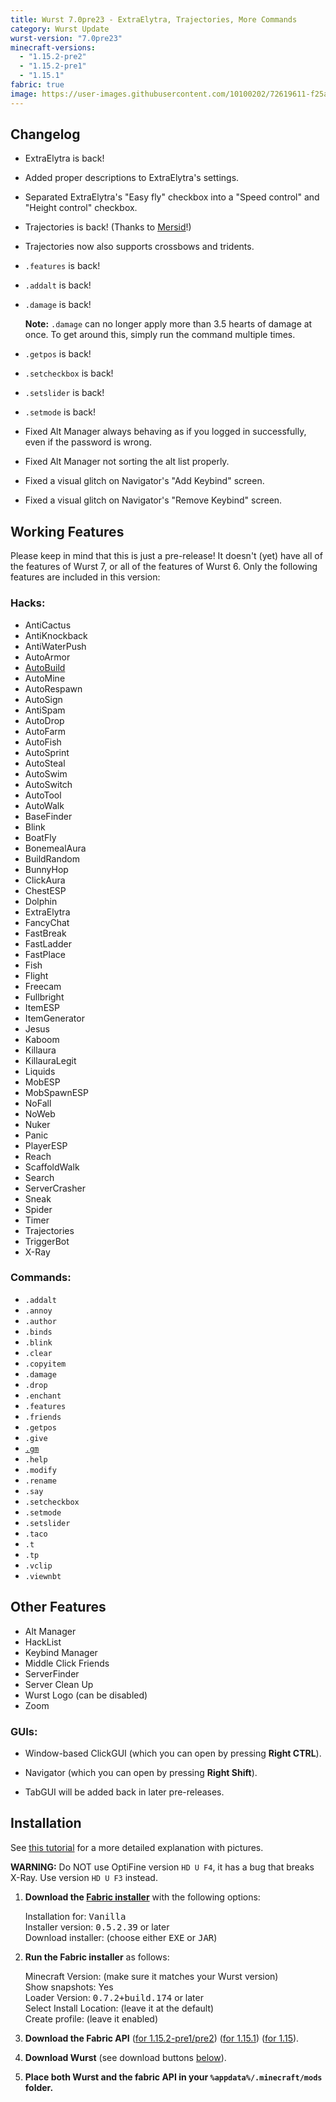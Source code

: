 ```yaml
---
title: Wurst 7.0pre23 - ExtraElytra, Trajectories, More Commands
category: Wurst Update
wurst-version: "7.0pre23"
minecraft-versions:
  - "1.15.2-pre2"
  - "1.15.2-pre1"
  - "1.15.1"
fabric: true
image: https://user-images.githubusercontent.com/10100202/72619611-f25a1680-393d-11ea-8a76-144e89a60425.jpg
---
```

## Changelog

- ExtraElytra is back!

- Added proper descriptions to ExtraElytra's settings.

- Separated ExtraElytra's "Easy fly" checkbox into a "Speed control" and "Height control" checkbox.

- Trajectories is back! (Thanks to <a href="https://github.com/Mersid" target="_blank" rel="nofollow">Mersid</a>!)

- Trajectories now also supports crossbows and tridents.

- `.features` is back!

- `.addalt` is back!

- `.damage` is back!

  **Note:** `.damage` can no longer apply more than 3.5 hearts of damage at once. To get around this, simply run the command multiple times.

- `.getpos` is back!

- `.setcheckbox` is back!

- `.setslider` is back!

- `.setmode` is back!

- Fixed Alt Manager always behaving as if you logged in successfully, even if the password is wrong.

- Fixed Alt Manager not sorting the alt list properly.

- Fixed a visual glitch on Navigator's "Add Keybind" screen.

- Fixed a visual glitch on Navigator's "Remove Keybind" screen.

## Working Features

Please keep in mind that this is just a pre-release! It doesn't (yet) have all of the features of Wurst 7, or all of the features of Wurst 6. Only the following features are included in this version:

### Hacks:

- AntiCactus
- AntiKnockback
- AntiWaterPush
- AutoArmor
- <a href="https://wiki.wurstclient.net/hack/autobuild">AutoBuild</a>
- AutoMine
- AutoRespawn
- AutoSign
- AntiSpam
- AutoDrop
- AutoFarm
- AutoFish
- AutoSprint
- AutoSteal
- AutoSwim
- AutoSwitch
- AutoTool
- AutoWalk
- BaseFinder
- Blink
- BoatFly
- BonemealAura
- BuildRandom
- BunnyHop
- ClickAura
- ChestESP
- Dolphin
- ExtraElytra
- FancyChat
- FastBreak
- FastLadder
- FastPlace
- Fish
- Flight
- Freecam
- Fullbright
- ItemESP
- ItemGenerator
- Jesus
- Kaboom
- Killaura
- KillauraLegit
- Liquids
- MobESP
- MobSpawnESP
- NoFall
- NoWeb
- Nuker
- Panic
- PlayerESP
- Reach
- ScaffoldWalk
- Search
- ServerCrasher
- Sneak
- Spider
- Timer
- Trajectories
- TriggerBot
- X-Ray

### Commands:

- `.addalt`
- `.annoy`
- `.author`
- `.binds`
- `.blink`
- `.clear`
- `.copyitem`
- `.damage`
- `.drop`
- `.enchant`
- `.features`
- `.friends`
- `.getpos`
- `.give`
- <a href="https://wiki.wurstclient.net/cmd/gm"><code>.gm</code></a>
- `.help`
- `.modify`
- `.rename`
- `.say`
- `.setcheckbox`
- `.setmode`
- `.setslider`
- `.taco`
- `.t`
- `.tp`
- `.vclip`
- `.viewnbt`

## Other Features

- Alt Manager
- HackList
- Keybind Manager
- Middle Click Friends
- ServerFinder
- Server Clean Up
- Wurst Logo (can be disabled)
- Zoom

### GUIs:

- Window-based ClickGUI (which you can open by pressing **Right CTRL**).

- Navigator (which you can open by pressing **Right Shift**).

- TabGUI will be added back in later pre-releases.

## Installation

See [this tutorial](/tutorials/wurst-7-optifine/) for a more detailed explanation with pictures.

**WARNING:** Do NOT use OptiFine version `HD U F4`, it has a bug that breaks X-Ray. Use version `HD U F3` instead.

1. **Download the <a href="https://fabricmc.net/use/" target="_blank" rel="nofollow">Fabric installer</a>** with the following options:

   Installation for: <kbd>Vanilla</kbd>  
   Installer version: <kbd>0.5.2.39</kbd> or later  
   Download installer: (choose either <kbd>EXE</kbd> or <kbd>JAR</kbd>)

1. **Run the Fabric installer** as follows:

   Minecraft Version: (make sure it matches your Wurst version)  
   Show snapshots: Yes  
   Loader Version: <kbd>0.7.2+build.174</kbd> or later  
   Select Install Location: (leave it at the default)  
   Create profile: (leave it enabled)

1. **Download the Fabric API**
(<a href="https://www.curseforge.com/minecraft/mc-mods/fabric-api/files/2860517" target="_blank" rel="nofollow">for 1.15.2-pre1/pre2</a>)
(<a href="https://www.curseforge.com/minecraft/mc-mods/fabric-api/files/2844436" target="_blank" rel="nofollow">for 1.15.1</a>)
(<a href="https://www.curseforge.com/minecraft/mc-mods/fabric-api/files/2841110" target="_blank" rel="nofollow">for 1.15</a>).

1. **Download Wurst** (see download buttons [below](#downloads)).

1. **Place both Wurst and the fabric API in your `%appdata%/.minecraft/mods` folder.**
